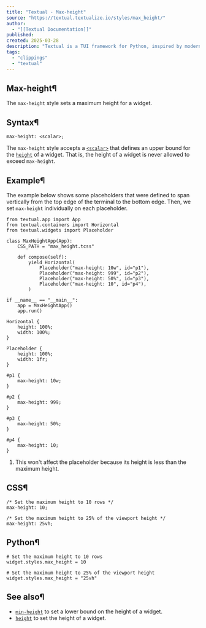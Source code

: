 ```yaml
---
title: "Textual - Max-height"
source: "https://textual.textualize.io/styles/max_height/"
author:
  - "[[Textual Documentation]]"
published:
created: 2025-03-28
description: "Textual is a TUI framework for Python, inspired by modern web development."
tags:
  - "clippings"
  - "textual"
---
```

## Max-height¶

The `max-height` style sets a maximum height for a widget.

## Syntax¶

```
max-height: <scalar>;
```

The `max-height` style accepts a [`<scalar>`](https://textual.textualize.io/css_types/scalar/) that defines an upper bound for the [`height`](https://textual.textualize.io/styles/height/) of a widget. That is, the height of a widget is never allowed to exceed `max-height`.

## Example¶

The example below shows some placeholders that were defined to span vertically from the top edge of the terminal to the bottom edge. Then, we set `max-height` individually on each placeholder.

<!-- SVG content removed by SVG Remover -->

```
from textual.app import App
from textual.containers import Horizontal
from textual.widgets import Placeholder

class MaxHeightApp(App):
    CSS_PATH = "max_height.tcss"

    def compose(self):
        yield Horizontal(
            Placeholder("max-height: 10w", id="p1"),
            Placeholder("max-height: 999", id="p2"),
            Placeholder("max-height: 50%", id="p3"),
            Placeholder("max-height: 10", id="p4"),
        )

if __name__ == "__main__":
    app = MaxHeightApp()
    app.run()
```

```
Horizontal {
    height: 100%;
    width: 100%;
}

Placeholder {
    height: 100%;
    width: 1fr;
}

#p1 {
    max-height: 10w;
}

#p2 {
    max-height: 999;  
}

#p3 {
    max-height: 50%;
}

#p4 {
    max-height: 10;
}
```

1. This won't affect the placeholder because its height is less than the maximum height.

## CSS¶

```
/* Set the maximum height to 10 rows */
max-height: 10;

/* Set the maximum height to 25% of the viewport height */
max-height: 25vh;
```

## Python¶

```
# Set the maximum height to 10 rows
widget.styles.max_height = 10

# Set the maximum height to 25% of the viewport height
widget.styles.max_height = "25vh"
```

## See also¶

- [`min-height`](https://textual.textualize.io/styles/min_height/) to set a lower bound on the height of a widget.
- [`height`](https://textual.textualize.io/styles/height/) to set the height of a widget.